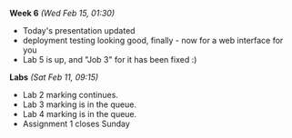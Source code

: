 **Week 6** *(Wed Feb 15, 01:30)*  
- Today's presentation updated
- deployment testing looking good, finally - now for a web interface for you
- Lab 5 is up, and "Job 3" for it has been fixed :)

**Labs** *(Sat Feb 11, 09:15)*  
- Lab 2 marking continues.  
- Lab 3 marking is in the queue.
- Lab 4 marking is in the queue.
- Assignment 1 closes Sunday
